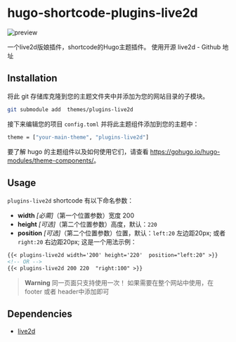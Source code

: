 # hugo-shortcode-plugins-live2d

![preview](https://user-images.githubusercontent.com/33419593/221810055-bf78de27-8f5d-4ffa-bf02-f60c0939f169.png)

一个live2d版娘插件，shortcode的Hugo主题插件。
使用开源 live2d - Github 地址 

## Installation

将此 git 存储库克隆到您的主题文件夹中并添加为您的网站目录的子模块。

```bash
git submodule add  themes/plugins-live2d
```

接下来编辑您的项目 `config.toml` 并将此主题组件添加到您的主题中：

```bash
theme = ["your-main-theme", "plugins-live2d"]
```

要了解 hugo 的主题组件以及如何使用它们，请查看 <https://gohugo.io/hugo-modules/theme-components/>。

## Usage

`plugins-live2d` shortcode 有以下命名参数：

  - **width** *[必需]*（第一个位置参数）宽度 200
  - **height** *[可选]*（第二个位置参数）高度，默认：`220`
  - **position** *[可选]*（第二个位置参数）位置，默认：`left:20` 左边距20px; 或者 `right:20` 右边距20px;
这是一个用法示例：

```markdown
{{< plugins-live2d width='200' height='220'  position="left:20" >}}
<!-- OR -->
{{< plugins-live2d 200 220  "right:100" >}}
```

> **Warning** 同一页面只支持使用一次！
> 如果需要在整个网站中使用，在footer 或者 header中添加即可

## Dependencies

- [live2d](https://github.com/fghrsh/live2d_demo)


